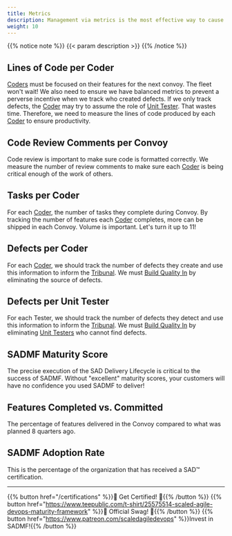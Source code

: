 ```yaml
---
title: Metrics
description: Management via metrics is the most effective way to cause impact!
weight: 10
---
```


{{% notice note %}}
{{< param description >}}
{{% /notice %}}

## Lines of Code per Coder

 [Coders](/organization/#coder) must be focused on their features for the next convoy. The fleet won't wait! We also need to ensure we have balanced metrics to prevent a perverse incentive when we track who created defects. If we only track defects, the [Coder](/organization/#coder) may try to assume the role of [Unit Tester](/organization/#unit-tester). That wastes time. Therefore, we need to measure the lines of code produced by each [Coder](/organization/#coder) to ensure productivity.

## Code Review Comments per Convoy

Code review is important to make sure code is formatted correctly. We measure the number of review comments to make sure each [Coder](/organization/#coder) is being critical enough of the work of others.

## Tasks per Coder

For each [Coder](/organization/#coder), the number of tasks they complete during Convoy. By tracking the number of features each [Coder](/organization/#coder) completes, more can be shipped in each Convoy. Volume is important. Let's turn it up to 11!

## Defects per Coder

For each [Coder](/organization/#coder), we should track the number of defects they create and use this information to inform the [Tribunal](/release-convoy/#tribunal). We must [Build Quality In](/principles/#build-quality-in) by eliminating the source of defects.

## Defects per Unit Tester

For each Tester, we should track the number of defects they detect and use this information to inform the [Tribunal](/release-convoy/#tribunal). We must [Build Quality In](/principles/#build-quality-in) by eliminating [Unit Testers](/organization/#unit-tester) who cannot find defects.

## SADMF Maturity Score

The precise execution of the SAD Delivery Lifecycle is critical to the success of SADMF. Without "excellent" maturity scores, your customers will have no confidence you used SADMF to deliver!

## Features Completed vs. Committed

The percentage of features delivered in the Convoy compared to what was planned 8 quarters ago.

## SADMF Adoption Rate

This is the percentage of the organization that has received a SAD&trade; certification.

---

{{% button href="/certifications" %}}🏅 Get Certified! 🏅{{% /button %}}
{{% button href="https://www.teepublic.com/t-shirt/25575514-scaled-agile-devops-maturity-framework" %}}💸 Official Swag! 💸{{% /button %}}
{{% button href="https://www.patreon.com/scaledagiledevops" %}}Invest in SADMF!{{% /button %}}